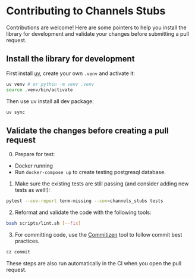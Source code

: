 # Contributing to Channels Stubs

Contributions are welcome! Here are some pointers to help you install the library for development and validate your changes before submitting a pull request.

## Install the library for development

First install [uv](https://docs.astral.sh/uv/getting-started/installation/), create your own `.venv`
and activate it:

```bash
uv venv # or pythin -m venv .venv
source .venv/bin/activate
```

Then use uv install all dev package:
```bash
uv sync
```

## Validate the changes before creating a pull request

0. Prepare for test:
- Docker running
- Run `docker-compose up` to create testing postgresql database.


1. Make sure the existing tests are still passing (and consider adding new tests as well!):

```bash
pytest --cov-report term-missing --cov=channels_stubs tests
```

2. Reformat and validate the code with the following tools:

```bash
bash scripts/lint.sh [--fix]
```

3. For committing code, use the [Commitizen](https://commitizen-tools.github.io/commitizen/) tool to follow
commit best practices.

```bash
cz commit
```

These steps are also run automatically in the CI when you open the pull request.

